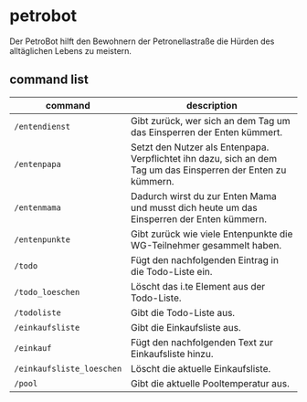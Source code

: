 # petrobot
Der PetroBot hilft den Bewohnern der Petronellastraße die Hürden des alltäglichen Lebens zu meistern.

## command list
|command|description|
|---|---|
|`/entendienst`|Gibt zurück, wer sich an dem Tag um das Einsperren der Enten kümmert.|
|`/entenpapa`|Setzt den Nutzer als Entenpapa. Verpflichtet ihn dazu, sich an dem Tag um das Einsperren der Enten zu kümmern.|
|`/entenmama`|Dadurch wirst du zur Enten Mama und musst dich heute um das Einsperren der Enten kümmern.|
|`/entenpunkte`|Gibt zurück wie viele Entenpunkte die WG-Teilnehmer gesammelt haben.|
|`/todo`|Fügt den nachfolgenden Eintrag in die Todo-Liste ein.|
|`/todo_loeschen`|Löscht das i.te Element aus der Todo-Liste.|
|`/todoliste`|Gibt die Todo-Liste aus.|
|`/einkaufsliste`|Gibt die Einkaufsliste aus.|
|`/einkauf`|Fügt den nachfolgenden Text zur Einkaufsliste hinzu.|
|`/einkaufsliste_loeschen`|Löscht die aktuelle Einkaufsliste.|
|`/pool`|Gibt die aktuelle Pooltemperatur aus.|
